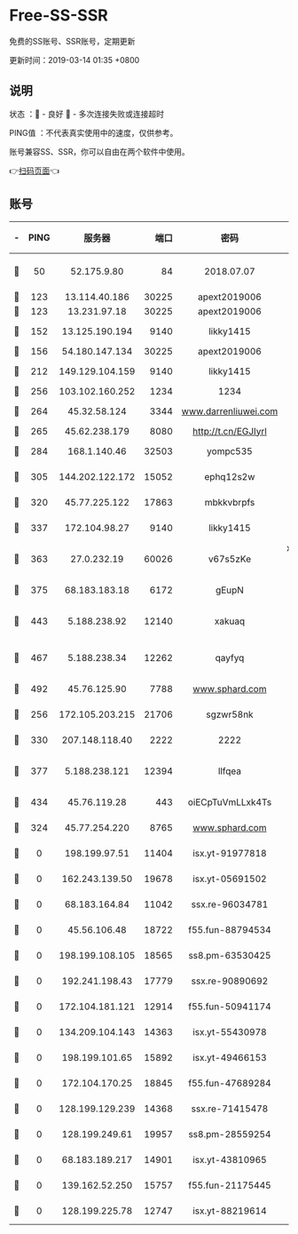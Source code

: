 # Free-SS-SSR

免费的SS账号、SSR账号，定期更新

更新时间：2019-03-14 01:35 +0800

## 说明

状态     ：🙂 - 良好 🙁 - 多次连接失败或连接超时

PING值   ：不代表真实使用中的速度，仅供参考。

账号兼容SS、SSR，你可以自由在两个软件中使用。

👉[扫码页面](https://liesauer.github.io/Free-SS-SSR/)👈

## 账号

|-|PING|服务器|端口|密码|加密方式|区域|
|:----:|:----:|:-----:|-----:|:----:|:----:|:----:|
|🙂|50|52.175.9.80|84|2018.07.07|chacha20-ietf-poly1305|HK|
|🙂|123|13.114.40.186|30225|apext2019006|chacha20|JP|
|🙂|123|13.231.97.18|30225|apext2019006|chacha20|JP|
|🙂|152|13.125.190.194|9140|likky1415|aes-256-cfb|KR|
|🙂|156|54.180.147.134|30225|apext2019006|chacha20|KR|
|🙂|212|149.129.104.159|9140|likky1415|aes-256-cfb|HK|
|🙂|256|103.102.160.252|1234|1234|rc4-md5|JP|
|🙂|264|45.32.58.124|3344|www.darrenliuwei.com|aes-256-cfb|JP|
|🙂|265|45.62.238.179|8080|http://t.cn/EGJIyrl|rc4-md5|CA|
|🙂|284|168.1.140.46|32503|yompc535|aes-256-cfb|AU|
|🙂|305|144.202.122.172|15052|ephq12s2w|aes-256-cfb|US|
|🙂|320|45.77.225.122|17863|mbkkvbrpfs|aes-256-cfb|GB|
|🙂|337|172.104.98.27|9140|likky1415|aes-256-cfb|JP|
|🙂|363|27.0.232.19|60026|v67s5zKe|xchacha20-ietf-poly1305|HK|
|🙂|375|68.183.183.18|6172|gEupN|aes-256-cfb|SG|
|🙂|443|5.188.238.92|12140|xakuaq|chacha20-ietf-poly1305|BR|
|🙂|467|5.188.238.34|12262|qayfyq|chacha20-ietf-poly1305|BR|
|🙂|492|45.76.125.90|7788|www.sphard.com|aes-256-cfb|AU|
|🙂|256|172.105.203.215|21706|sgzwr58nk|aes-256-cfb|JP|
|🙂|330|207.148.118.40|2222|2222|aes-256-cfb|SG|
|🙂|377|5.188.238.121|12394|llfqea|chacha20-ietf-poly1305|BR|
|🙂|434|45.76.119.28|443|oiECpTuVmLLxk4Ts|aes-256-cfb|AU|
|🙁|324|45.77.254.220|8765|www.sphard.com|aes-256-cfb|SG|
|🙁|0|198.199.97.51|11404|isx.yt-91977818|aes-256-cfb|US|
|🙁|0|162.243.139.50|19678|isx.yt-05691502|aes-256-cfb|US|
|🙁|0|68.183.164.84|11042|ssx.re-96034781|aes-256-cfb|US|
|🙁|0|45.56.106.48|18722|f55.fun-88794534|aes-256-cfb|US|
|🙁|0|198.199.108.105|18565|ss8.pm-63530425|aes-256-cfb|US|
|🙁|0|192.241.198.43|17779|ssx.re-90890692|aes-256-cfb|US|
|🙁|0|172.104.181.121|12914|f55.fun-50941174|aes-256-cfb|SG|
|🙁|0|134.209.104.143|14363|isx.yt-55430978|aes-256-cfb|SG|
|🙁|0|198.199.101.65|15892|isx.yt-49466153|aes-256-cfb|US|
|🙁|0|172.104.170.25|18845|f55.fun-47689284|aes-256-cfb|SG|
|🙁|0|128.199.129.239|14368|ssx.re-71415478|aes-256-cfb|SG|
|🙁|0|128.199.249.61|19957|ss8.pm-28559254|aes-256-cfb|SG|
|🙁|0|68.183.189.217|14901|isx.yt-43810965|aes-256-cfb|SG|
|🙁|0|139.162.52.250|15757|f55.fun-21175445|aes-256-cfb|SG|
|🙁|0|128.199.225.78|12747|isx.yt-88219614|aes-256-cfb|SG|
